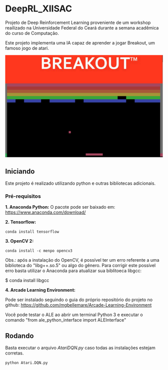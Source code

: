 # DeepRL_XIISAC

Projeto de Deep Reinforcement Learning proveniente de um workshop reailizado na Universidade Federal do Ceará durante a semana acadêmica do curso de Computação.

Este projeto implementa uma IA capaz de aprender a jogar Breakout, um famoso jogo de atari.

![](breakout_capa.jpg)

## Iniciando

Este projeto é realizado utilizando python e outras bibliotecas adicionais.

### Pré-requisitos

**1. Anaconda Python:**
 O pacote pode ser baixado em: https://www.anaconda.com/download/
  
**2. Tensorflow:**
```
conda install tensorflow
```
**3. OpenCV 2:**
```
conda install -c menpo opencv3
```
Obs.: após a instalação do OpenCV, é possível ter um erro referente a uma biblioteca do "libg++.so.5" ou algo do gênero. Para corrigir este possível erro basta utilizar o Anaconda para atualizar sua biblitoeca libgcc:

$ conda install libgcc

**4. Arcade Learning Environment:**

Pode ser instalado seguindo o guia do próprio repositório do projeto no github: https://github.com/mgbellemare/Arcade-Learning-Environment

Você pode testar o ALE ao abrir um terminal Python 3 e executar o comando "from ale_python_interface import ALEInterface"

## Rodando

Basta executar o arquivo *AtariDQN.py* caso todas as instalações estejam corretas.
```
python Atari.DQN.py
```
